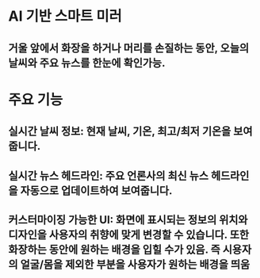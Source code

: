 # AI 기반 스마트 미러
## 거울 앞에서 화장을 하거나 머리를 손질하는 동안, 오늘의 날씨와 주요 뉴스를 한눈에 확인가능. 

# 주요 기능
## 실시간 날씨 정보: 현재 날씨, 기온, 최고/최저 기온을 보여줍니다.

## 실시간 뉴스 헤드라인: 주요 언론사의 최신 뉴스 헤드라인을 자동으로 업데이트하여 보여줍니다.

## 커스터마이징 가능한 UI: 화면에 표시되는 정보의 위치와 디자인을 사용자의 취향에 맞게 변경할 수 있습니다. 또한 화장하는 동안에 원하는 배경을 입힐 수가 있음. 즉 시용자의 얼굴/몸을 제외한 부분을 사용자가 원하는 배경을 띄움

